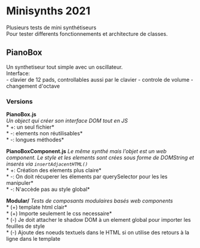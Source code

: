 # Minisynths 2021
Plusieurs tests de mini synthétiseurs  
Pour tester differents fonctionnements et architecture de classes.

## PianoBox
Un synthetiseur tout simple avec un oscillateur.  
Interface:    
    - clavier de 12 pads, controllables aussi par le clavier
    - controle de volume 
    - changement d'octave

### Versions
**PianoBox.js**  
*Un object qui créer son interface DOM tout en JS*  
    *   +: un seul fichier*  
    *   -: elements non réutilisables*  
    *   -: longues méthodes*  

**PianoBoxComponent.js**
*Le même synthé mais l'objet est un web component. Le style et les elements sont crées sous forme de DOMString et inserés via `insertAdjacentHTML()`*  
    *   +: Création des elements plus claire*  
    *   -: On doit récuperer les élements par querySelector pour les les manipuler*  
    *   -: N'accède pas au style global*  

**Modular/**
*Tests de composants modulaires basés web components*  
    *   (+) template html clair*   
    *   (+) Importe seulement le css necessaire*  
    *   (-) Je doit attacher le shadow DOM à un element global pour importer les feuilles de style  
    *   (-) Ajoute des noeuds textuels dans le HTML si on utilise des retours à la ligne dans le template  
